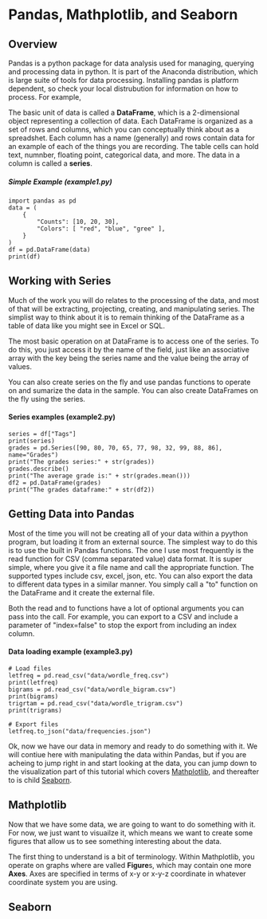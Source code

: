 # Pandas, Mathplotlib, and Seaborn

## Overview

Pandas is a python package for data analysis used for managing, querying and processing data in python.  It is part of the Anaconda distribution, which is large suite of tools for data processing.  Installing pandas is platform dependent, so check your local distrubution for information on how to process.  For example, 

The basic unit of data is called a **DataFrame**, which is a 2-dimensional object representing a collection of data.  Each DataFrame is organized as a set of rows and columns, which you can conceptually think about as a spreadshet.  Each column has a name (generally) and rows contain data for an example of each of the things you are recording.  The table cells can hold text, numnber, floating point, categorical data, and more.  The data in a column is called a **series**.

##### Simple Example (example1.py)

    import pandas as pd
    data = (
        {
            "Counts": [10, 20, 30],
            "Colors": [ "red", "blue", "gree" ],
        }
    )
    df = pd.DataFrame(data)
    print(df)

## Working with Series

Much of the work you will do relates to the processing of the data, and most of that will be extracting, projecting, creating, and manipulating series.  The simplist way to think about it is to remain thinking of the DataFrame as a table of data like you might see in Excel or SQL.

The most basic operation on at DataFrame is to access one of the series.  To do this, you just access it by the name of the field, just like an associative array with the key being the series name and the value being the array of values.

You can also create series on the fly and use pandas functions to operate on and sumarize the data in the sample.  You can also create DataFrames on the fly using the series.

#### Series examples (example2.py)

    series = df["Tags"]
    print(series)
    grades = pd.Series([90, 80, 70, 65, 77, 98, 32, 99, 88, 86], name="Grades")
    print("The grades series:" + str(grades))
    grades.describe()
    print("The average grade is:" + str(grades.mean()))
    df2 = pd.DataFrame(grades)
    print("The grades dataframe:" + str(df2))

## Getting Data into Pandas

Most of the time you will not be creating all of your data within a pyython program, but loading it from an external source.  The simplest way to do this is to use the built in Pandas functions.  The one I use most frequently is the read function for CSV (comma separated value) data format.  It is super simple, where you give it a file name and call the appropriate function.  The supported types include csv, excel, json, etc.  You can also export the data to different data types in a similar manner.  You simply call a "to" function on the DataFrame and it create the external file.  

Both the read and to functions have a lot of optional arguments you can pass into the call.  For example, you can export to a CSV and include a parameter of "index=false" to stop the export from including an index column.

#### Data loading example (example3.py)

    # Load files
    letfreq = pd.read_csv("data/wordle_freq.csv")
    print(letfreq)
    bigrams = pd.read_csv("data/wordle_bigram.csv")
    print(bigrams)
    trigrtam = pd.read_csv("data/wordle_trigram.csv")
    print(trigrams)

    # Export files
    letfreq.to_json("data/frequencies.json")

Ok, now we have our data in memory and ready to do something with it.  We will contiue here with manipulating the data within Pandas, but if you are acheing to jump right in and start looking at the data, you can jump down to the visualization part of this tutorial which covers [Mathplotlib](#mathplotlib), and thereafter to is child [Seaborn](#seaborn).

## Mathplotlib

Now that we have some data, we are going to want to do something with it.  For now, we just want to visuailze it, which means we want to create some figures that allow us to see something interesting about the data.  

The first thing to understand is a bit of terminology.  Within Mathplotlib, you operate on graphs where are valled **Figure**s, which may contain one more **Axes**.  Axes are specified in terms of x-y or x-y-z coordinate in whatever coordinate system you are using.


## Seaborn